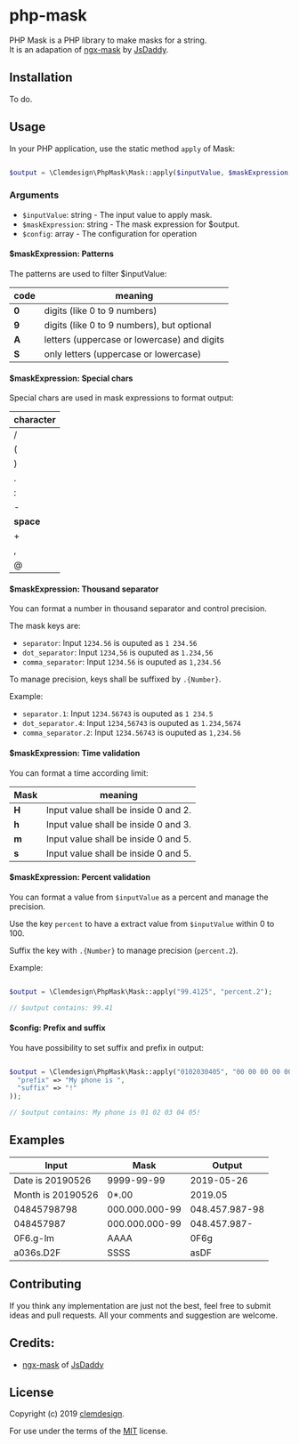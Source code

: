 # php-mask

PHP Mask is a PHP library to make masks for a string.  
It is an adapation of [ngx-mask](https://github.com/JsDaddy/ngx-mask) by  [JsDaddy](https://github.com/JsDaddy).

## Installation

To do.

## Usage

In your PHP application, use the static method `apply` of Mask:

```php

$output = \Clemdesign\PhpMask\Mask::apply($inputValue, $maskExpression, $config);

```

### Arguments

- `$inputValue`: string - The input value to apply mask.
- `$maskExpression`: string - The mask expression for $output.
- `$config`: array - The configuration for operation

#### $maskExpression: Patterns

The patterns are used to filter $inputValue:

  | code  | meaning                                     |
  | ----- | ------------------------------------------- |
  | **0** | digits (like 0 to 9 numbers)                |
  | **9** | digits (like 0 to 9 numbers), but optional  |
  | **A** | letters (uppercase or lowercase) and digits |
  | **S** | only letters (uppercase or lowercase)       |


#### $maskExpression: Special chars

Special chars are used in mask expressions to format output:

   | character |
   |-----------|
   | / |
   | ( |
   | ) |
   | . |
   | : |
   | - |
   | **space** |
   | + |
   | , |
   | @ |


#### $maskExpression: Thousand separator

You can format a number in thousand separator and control precision.

The mask keys are:
- `separator`: Input `1234.56` is ouputed as `1 234.56`
- `dot_separator`: Input `1234,56` is ouputed as `1.234,56`
- `comma_separator`: Input `1234.56` is ouputed as `1,234.56`

To manage precision, keys shall be suffixed by `.{Number}`.

Example:
- `separator.1`: Input `1234.56743` is ouputed as `1 234.5`
- `dot_separator.4`: Input `1234,56743` is ouputed as `1.234,5674`
- `comma_separator.2`: Input `1234.56743` is ouputed as `1,234.56`

#### $maskExpression: Time validation

You can format a time according limit:

  | Mask  | meaning                                     |
  | ----- | ------------------------------------------- |
  | **H** | Input value shall be inside 0 and 2.        |
  | **h** | Input value shall be inside 0 and 3.        |
  | **m** | Input value shall be inside 0 and 5.        |
  | **s** | Input value shall be inside 0 and 5.        |

#### $maskExpression: Percent validation

You can format a value from `$inputValue` as a percent and manage the precision.

Use the key `percent` to have a extract value from `$inputValue` within 0 to 100.

Suffix the key with `.{Number}` to manage precision (`percent.2`).

Example:

```php

$output = \Clemdesign\PhpMask\Mask::apply("99.4125", "percent.2");

// $output contains: 99.41

```

#### $config: Prefix and suffix

You have possibility to set suffix and prefix in output:

```php

$output = \Clemdesign\PhpMask\Mask::apply("0102030405", "00 00 00 00 00", array(
  "prefix" => "My phone is ",
  "suffix" => "!"
));

// $output contains: My phone is 01 02 03 04 05!

```

## Examples

| Input               | Mask           | Output           |
| ------------------- | -------------- | ---------------- |
| Date is 20190526    | 9999-99-99     | 2019-05-26       |
| Month is 20190526   | 0*.00          | 2019.05          |
| 04845798798         | 000.000.000-99 | 048.457.987-98   |
| 048457987           | 000.000.000-99 | 048.457.987-     |
| 0F6.g-lm            | AAAA           | 0F6g             |
| a036s.D2F           | SSSS           | asDF             |


## Contributing

If you think any implementation are just not the best, feel free to submit ideas and pull requests. All your comments and suggestion are welcome.

## Credits:

- [ngx-mask](https://github.com/JsDaddy/ngx-mask) of  [JsDaddy](https://github.com/JsDaddy)

## License

Copyright (c) 2019 [clemdesign](https://github.com/clemdesign/).

For use under the terms of the [MIT](http://www.opensource.org/licenses/mit-license.php) license. 
